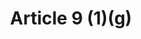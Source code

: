 ---
title: "Article 9 (1)(g)"
draft: false
exceptions:
- info53o
memberstates:
- MT
score: 3
compensation:
- 
remarks: |
 This covers the 'the  performing,  playing  or  showing  of  a  work  in  a place where no admission fee is charged in respect of such  an  act  by  any  club  whose  aim  is  not  profit-making'.


link: ""
---